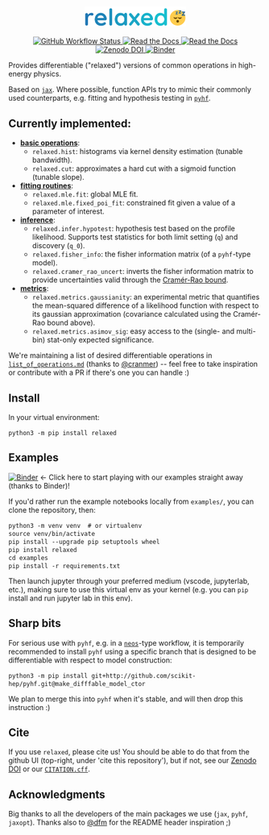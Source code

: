 <p align="center">
  <img width="40%" alt="relaxed logo" src=relaxed-logo.png><br>
  <br>
  <a href="https://github.com/gradhep/relaxed/actions">
    <img alt="GitHub Workflow Status" src="https://github.com/gradhep/relaxed/workflows/CI/badge.svg">
  </a>
  <a href="https://codecov.io/gh/gradhep/relaxed">
    <img alt="Read the Docs" src="https://codecov.io/gh/gradhep/relaxed/branch/main/graph/badge.svg?token=CJLGC7H7NY">
  </a>
  <a href="https://relaxed.readthedocs.io/en/latest/?badge=latest">
    <img alt="Read the Docs" src="https://readthedocs.org/projects/relaxed/badge/?version=latest">
  </a>
  <a href="https://zenodo.org/badge/latestdoi/264991846">
    <img alt="Zenodo DOI" src="https://zenodo.org/badge/264991846.svg">
  </a>
  <a href="https://mybinder.org/v2/gh/gradhep/relaxed/main?labpath=examples%2Fcuts.ipynb">
    <img alt="Binder" src="https://mybinder.org/badge_logo.svg">
  </a>
</p>

[actions-badge]: https://github.com/gradhep/relaxed/workflows/CI/badge.svg
[actions-link]: https://github.com/gradhep/relaxed/actions
[black-badge]: https://img.shields.io/badge/code%20style-black-000000.svg
[black-link]: https://github.com/psf/black
[conda-badge]: https://img.shields.io/conda/vn/conda-forge/relaxed
[conda-link]: https://github.com/conda-forge/relaxed-feedstock
[github-discussions-badge]:
  https://img.shields.io/static/v1?label=Discussions&message=Ask&color=blue&logo=github
[github-discussions-link]: https://github.com/gradhep/relaxed/discussions
[gitter-badge]:
  https://badges.gitter.im/https://github.com/gradhep/relaxed/community.svg
[gitter-link]:
  https://gitter.im/https://github.com/gradhep/relaxed/community?utm_source=badge&utm_medium=badge&utm_campaign=pr-badge
[pypi-link]: https://pypi.org/project/relaxed/
[pypi-platforms]: https://img.shields.io/pypi/pyversions/relaxed
[pypi-version]: https://badge.fury.io/py/relaxed.svg
[rtd-badge]: https://readthedocs.org/projects/relaxed/badge/?version=latest
[rtd-link]: https://relaxed.readthedocs.io/en/latest/?badge=latest
[sk-badge]: https://scikit-hep.org/assets/images/Scikit--HEP-Project-blue.svg

Provides differentiable ("relaxed") versions of common operations in high-energy
physics.

Based on [`jax`](http://github.com/google/jax). Where possible, function APIs
try to mimic their commonly used counterparts, e.g. fitting and hypothesis
testing in [`pyhf`](http://github.com/scikit-hep/pyhf).

## Currently implemented:

- **[basic operations](src/relaxed/ops.py)**:
  - `relaxed.hist`: histograms via kernel density estimation (tunable
    bandwidth).
  - `relaxed.cut`: approximates a hard cut with a sigmoid function (tunable
    slope).
- **[fitting routines](src/relaxed/mle.py)**:
  - `relaxed.mle.fit`: global MLE fit.
  - `relaxed.mle.fixed_poi_fit`: constrained fit given a value of a parameter of
    interest.
- **[inference](src/relaxed/infer.py)**:
  - `relaxed.infer.hypotest`: hypothesis test based on the profile likelihood.
    Supports test statistics for both limit setting (`q`) and discovery (`q_0`).
  - `relaxed.fisher_info`: the fisher information matrix (of a `pyhf`-type
    model).
  - `relaxed.cramer_rao_uncert`: inverts the fisher information matrix to
    provide uncertainties valid through the
    [Cramér-Rao bound](https://en.wikipedia.org/wiki/Cram%C3%A9r%E2%80%93Rao_bound).
- **[metrics](src/relaxed/metrics.py)**:
  - `relaxed.metrics.gaussianity`: an experimental metric that quantifies the
    mean-squared difference of a likelihood function with respect to its
    gaussian approximation (covariance calculated using the Cramér-Rao bound
    above).
  - `relaxed.metrics.asimov_sig`: easy access to the (single- and multi-bin)
    stat-only expected significance.

We're maintaining a list of desired differentiable operations in
[`list_of_operations.md`](list_of_operations.md) (thanks to
[@cranmer](http://github.com/cranmer)) -- feel free to take inspiration or
contribute with a PR if there's one you can handle :)

## Install

In your virtual environment:

```
python3 -m pip install relaxed
```

## Examples

[![Binder](https://mybinder.org/badge_logo.svg)](https://mybinder.org/v2/gh/gradhep/relaxed/main?labpath=examples%2Fcuts.ipynb)
<- Click here to start playing with our examples straight away (thanks to
Binder)!

If you'd rather run the example notebooks locally from `examples/`, you can
clone the repository, then:

```
python3 -m venv venv  # or virtualenv
source venv/bin/activate
pip install --upgrade pip setuptools wheel
pip install relaxed
cd examples
pip install -r requirements.txt
```

Then launch jupyter through your preferred medium (vscode, jupyterlab, etc.),
making sure to use this virtual env as your kernel (e.g. you can `pip` install
and run jupyter lab in this env).

## Sharp bits

For serious use with `pyhf`, e.g. in a
[`neos`](http://github.com/gradhep/neos)-type workflow, it is temporarily
recommended to install `pyhf` using a specific branch that is designed to be
differentiable with respect to model construction:

```
python3 -m pip install git+http://github.com/scikit-hep/pyhf.git@make_difffable_model_ctor
```

We plan to merge this into `pyhf` when it's stable, and will then drop this
instruction :)

## Cite

If you use `relaxed`, please cite us! You should be able to do that from the
github UI (top-right, under 'cite this repository'), but if not, see our
[Zenodo DOI](https://zenodo.org/badge/latestdoi/264991846) or our
[`CITATION.cff`](CITATION.cff).

## Acknowledgments

Big thanks to all the developers of the main packages we use (`jax`, `pyhf`,
`jaxopt`). Thanks also to [@dfm](github.com/user/dfm) for the README header
inspiration ;)

